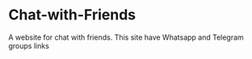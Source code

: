 # Chat-with-Friends
A website for chat with friends. This site have Whatsapp and Telegram groups links
